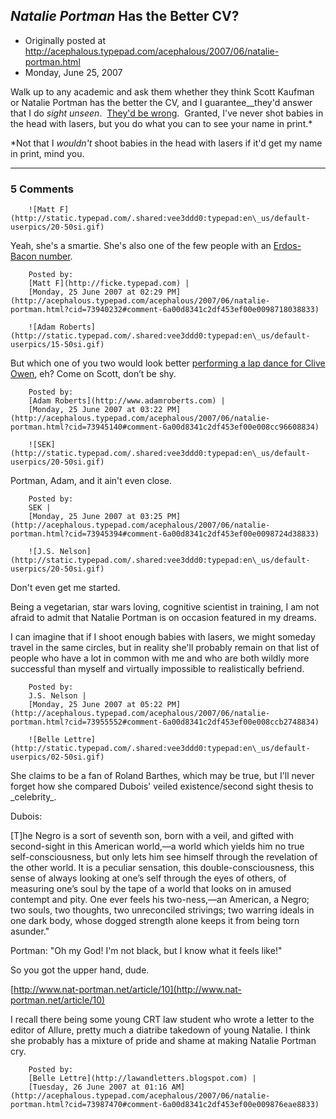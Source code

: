 ## <em>Natalie Portman</em> Has the Better CV?

 * Originally posted at http://acephalous.typepad.com/acephalous/2007/06/natalie-portman.html
 * Monday, June 25, 2007



Walk up to any academic and ask them whether they think Scott Kaufman or Natalie Portman has the better the CV, and I guarantee__they'd answer that I do _sight unseen_.  [They'd be wrong](http://www.mindhacks.com/blog/2007/06/natalie\_portman\_cog.html).  Granted, I've never shot babies in the head with lasers, but you do what you can to see your name in print.\*

\*Not that I _wouldn't_ shoot babies in the head with lasers if it'd get my name in print, mind you.

		

* * *

### 5 Comments 

		

                
[]()

	

		![Matt F](http://static.typepad.com/.shared:vee3ddd0:typepad:en\_us/default-userpics/20-50si.gif)
	

	

		

Yeah, she's a smartie. She's also one of the few people with an [Erdos-Bacon number](http://en.wikipedia.org/wiki/Erdos-Bacon\_number).

	

		Posted by:
		[Matt F](http://ficke.typepad.com) |
		[Monday, 25 June 2007 at 02:29 PM](http://acephalous.typepad.com/acephalous/2007/06/natalie-portman.html?cid=73940232#comment-6a00d8341c2df453ef00e0098718038833)

[]()

	

		![Adam Roberts](http://static.typepad.com/.shared:vee3ddd0:typepad:en\_us/default-userpics/15-50si.gif)
	

	

		

But which one of you two would look better [performing a lap dance for Clive Owen](http://www.nitrovideo.com/moviedb/closer/Natalie\_Portman.html), eh?  Come on Scott, don’t be shy.

	

		Posted by:
		[Adam Roberts](http://www.adamroberts.com) |
		[Monday, 25 June 2007 at 03:22 PM](http://acephalous.typepad.com/acephalous/2007/06/natalie-portman.html?cid=73945140#comment-6a00d8341c2df453ef00e008cc96608834)

[]()

	

		![SEK](http://static.typepad.com/.shared:vee3ddd0:typepad:en\_us/default-userpics/20-50si.gif)
	

	

		

Portman, Adam, and it ain't even close.

	

		Posted by:
		SEK |
		[Monday, 25 June 2007 at 03:25 PM](http://acephalous.typepad.com/acephalous/2007/06/natalie-portman.html?cid=73945394#comment-6a00d8341c2df453ef00e0098724d38833)

[]()

	

		![J.S. Nelson](http://static.typepad.com/.shared:vee3ddd0:typepad:en\_us/default-userpics/20-50si.gif)
	

	

		

Don't even get me started.  

Being a vegetarian, star wars loving, cognitive scientist  in training, I am not afraid to admit that Natalie Portman is on occasion featured in my dreams.  

I can imagine that if I shoot enough babies with lasers, we might someday travel in the same circles, but in reality she'll probably remain on that list of people who have a lot in common with me and who are both wildly more successful than myself and virtually impossible to realistically befriend.

	

		Posted by:
		J.S. Nelson |
		[Monday, 25 June 2007 at 05:22 PM](http://acephalous.typepad.com/acephalous/2007/06/natalie-portman.html?cid=73955552#comment-6a00d8341c2df453ef00e008ccb2748834)

[]()

	

		![Belle Lettre](http://static.typepad.com/.shared:vee3ddd0:typepad:en\_us/default-userpics/02-50si.gif)
	

	

		

She claims to be a fan of Roland Barthes, which may be true, but I'll never forget how she compared Dubois' veiled existence/second sight thesis to \_celebrity\_.  

Dubois:

[T]he Negro is a sort of seventh son, born with a veil, and gifted with second-sight in this American world,—a world which yields him no true self-consciousness, but only lets him see himself through the revelation of the other world. It is a peculiar sensation, this double-consciousness, this sense of always looking at one’s self through the eyes of others, of measuring one’s soul by the tape of a world that looks on in amused contempt and pity. One ever feels his two-ness,—an American, a Negro; two souls, two thoughts, two unreconciled strivings; two warring ideals in one dark body, whose dogged strength alone keeps it from being torn asunder."

Portman:  "Oh my God! I'm not black, but I know what it feels like!" 

So you got the upper hand, dude. 

[http://www.nat-portman.net/article/10](http://www.nat-portman.net/article/10)

I recall there being some young CRT law student who wrote a letter to the editor of Allure, pretty much a diatribe takedown of young Natalie.  I think she probably has a mixture of pride and shame at making Natalie Portman cry.    

	

		Posted by:
		[Belle Lettre](http://lawandletters.blogspot.com) |
		[Tuesday, 26 June 2007 at 01:16 AM](http://acephalous.typepad.com/acephalous/2007/06/natalie-portman.html?cid=73987470#comment-6a00d8341c2df453ef00e009876eae8833)

		

        